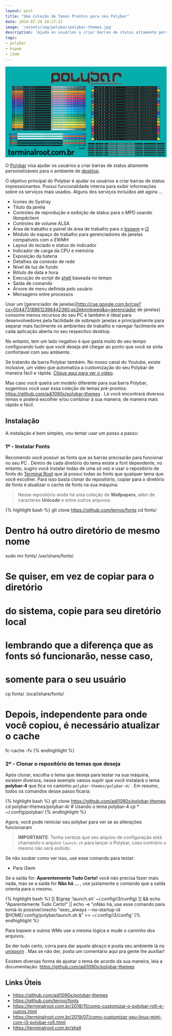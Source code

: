 ```yaml
---
layout: post
title: "Uma Coleção de Temas Prontos para seu Polybar"
date: 2019-07-24 10:27:21
image: '/assets/img/polybar/polybar-themes.jpg'
description: 'Ajuda os usuários a criar barras de status altamente personalizáveis para o ambiente desktop.'
tags:
- polybar
- bspwm
- i3wm
---
```


![Polybar Themes](/assets/img/polybar/polybar-themes.jpg)

O [Polybar](https://terminalroot.com.br/2018/11/como-customizar-o-polybar-rofi-e-outros.html) visa ajudar os usuários a criar barras de status altamente personalizáveis para o ambiente de [desktop](http://cse.google.com.br/cse?cx=004473188612396442360:qs2ekmnkweq&q=desktop).

O objetivo principal do Polybar é ajudar os usuários a criar barras de status impressionantes. Possui funcionalidade interna para exibir informações sobre os serviços mais usados. Alguns dos serviços incluídos até agora ...

+ Ícones do Systray
+ Título da janela
+ Controles de reprodução e exibição de status para o MPD usando libmpdclient
+ Controles de volume ALSA
+ Área de trabalho e painel de área de trabalho para o [bspwm](http://cse.google.com.br/cse?cx=004473188612396442360:qs2ekmnkweq&q=bspwm) e [i3](http://cse.google.com.br/cse?cx=004473188612396442360:qs2ekmnkweq&q=i3)
+ Módulo do espaço de trabalho para gerenciadores de janelas compatíveis com o EWMH
+ Layout do teclado e status do indicador
+ Indicador de carga da CPU e memória
+ Exposição da bateria
+ Detalhes da conexão de rede
+ Nível de luz de fundo
+ Rótulo de data e hora
+ Execução de script de [shell](https://terminalroot.com.br/shell) baseada no tempo
+ Saída de comando
+ Árvore de menu definida pelo usuário
+ Mensagens entre processos

Usar um [gerenciador de janelas](http://cse.google.com.br/cse?cx=004473188612396442360:qs2ekmnkweq&q=gerenciador de janelas) consome menos recursos do seu PC e também é ideal para desenvolvedores pela facilidade de sobrepôr janelas e principalmente para separar mais facilmente os ambientes de trabalho e navegar facilmente em cada aplicação aberta no seu respectivo desktop. 

No entanto, tem um lado negativo é que gasta muito do seu tempo configurando tudo que você deseja até chegar ao ponto que você se sinta confortável com seu ambiente.

Se tratando da barra Polybar também. No nosso canal do Youtube, existe inclusive, um vídeo que automatiza a customização do seu Polybar de maneira fácil e rápida. [Clique aqui para ver o vídeo](https://terminalroot.com.br/2019/07/como-customizar-seu-linux-mint-com-i3-polybar-rofi.html).

Mas caso você queira um modelo diferente para sua barra Polybar, sugerimos você usar essa coleção de temas pré-prontos: <https://github.com/adi1090x/polybar-themes> . Lá você encontrará diversos temas e poderá escolher e/ou combinar à sua maneira, de maneira mais rápido e fácil.


<script async src="https://pagead2.googlesyndication.com/pagead/js/adsbygoogle.js"></script>

<!-- Informat -->
<ins class="adsbygoogle"
     style="display:block"
     data-ad-client="ca-pub-2838251107855362"
     data-ad-slot="2327980059"
     data-ad-format="auto"
     data-full-width-responsive="true"></ins>

<script>
(adsbygoogle = window.adsbygoogle || []).push({});
</script>


## Instalação

A instalação é bem simples, vou tentar usar um passo a passo:

### 1º - Instalar Fonts

Recomendo você possuir as fonts que as barras precisarão para funcionar no seu PC . Dentro de cada diretório do tema existe a font dependente, no entanto, sugiro você instalar todas de uma só vez e usar o repositório de fonts do [Terminal Root](https://github.com/terroo/fonts) que já possui todas as fonts que qualquer tema que você escolher. Para isso basta clonar do repositório, copiar para o diretório de fonts e atualizar o cache de fonts na sua máquina:

> Nesse repositório ainda há uma coleção de **Wallpapers**, além de caracteres **Unicode** e entre outros arquivos.

{% highlight bash %}
git clone https://github.com/terroo/fonts
cd fonts/
# Dentro há outro diretório de mesmo nome
sudo mv fonts/ /usr/share/fonts/

# Se quiser, em vez de copiar para o diretório
# do sistema, copie para seu diretório local
# lembrando que a diferença que as fonts só funcionarão, nesse caso,
# somente para o seu usuário
cp fonts/ .local/share/fonts/

# Depois, independente para onde você copiou, é necessário atualizar o cache
fc-cache -fv
{% endhighlight %}


<script async src="https://pagead2.googlesyndication.com/pagead/js/adsbygoogle.js"></script>

<!-- Informat -->
<ins class="adsbygoogle"
     style="display:block"
     data-ad-client="ca-pub-2838251107855362"
     data-ad-slot="2327980059"
     data-ad-format="auto"
     data-full-width-responsive="true"></ins>

<script>
(adsbygoogle = window.adsbygoogle || []).push({});
</script>


### 2º - Clonar o repositório de temas que deseja

Após clonar, escolha o tema que deseja para testar na sua máquina, existem diversos, nesse exemplo vamos supôr que você instalará o tema **polybar-4** que fica no caminho `polybar-themes/polybar-4/` . Em resumo, todos os comandos desse passo ficaria:

{% highlight bash %}
git clone https://github.com/adi1090x/polybar-themes
cd polybar-themes/polybar-4/ # Usando o tema polybar-4
cp * ~/.config/polybar/
{% endhighlight %}

Agora, você pode reiniciar seu polybar para ver se as alterações funcionaram

> **IMPORTANTE**: Tenha certeza que seu arquivo de configuração está chamando o arquivo `launch.sh` para lançar o Polybar, caso contrário o mesmo não será exibido.

Se não souber como ver isso, use esse comando para testar:

+ Para i3wm

Se a saída for: **Aparentemente Tudo Certo!** você não precisa fazer mais nada, mas se a saída for **Não há ...** , use justamente o comando que a saída orienta para o mesmo.

{% highlight bash %}
[[ $(grep 'launch.sh' ~/.config/i3/config) ]] && echo "Aparentemente Tudo Certo!" || echo -e '\nNão há, use esse comando para torná-lo possível:\necho "exec_always --no-startup-id $HOME/.config/polybar/launch.sh &" >>  ~/.config/i3/config'
{% endhighlight %}

Para bspwm e outros WMs use a mesma lógica e mude o caminho dos arquivos.

Se der tudo certo, corra para dar aquele abraço e posta seu ambiente lá no [unixporn](https://terminalroot.com.br/2019/04/5-ferramentas-para-voce-usar-no-seu-wm.html) . Mas se não der, posta um comentário aqui pra gente lhe auxiliar!

Existem diversas forma de ajustar o tema de acordo da sua maneira, leia a documentação: <https://github.com/adi1090x/polybar-themes>

## Links Úteis

+ <https://github.com/adi1090x/polybar-themes>
+ <https://github.com/terroo/fonts>
+ <https://terminalroot.com.br/2018/11/como-customizar-o-polybar-rofi-e-outros.html>
+ <https://terminalroot.com.br/2019/07/como-customizar-seu-linux-mint-com-i3-polybar-rofi.html>
+ <https://terminalroot.com.br/shell>

<script async src="https://pagead2.googlesyndication.com/pagead/js/adsbygoogle.js"></script>

<!-- Informat -->
<ins class="adsbygoogle"
 style="display:block"
 data-ad-client="ca-pub-2838251107855362"
 data-ad-slot="2327980059"
 data-ad-format="auto"
 data-full-width-responsive="true"></ins>

<script>
(adsbygoogle = window.adsbygoogle || []).push({});
</script>



